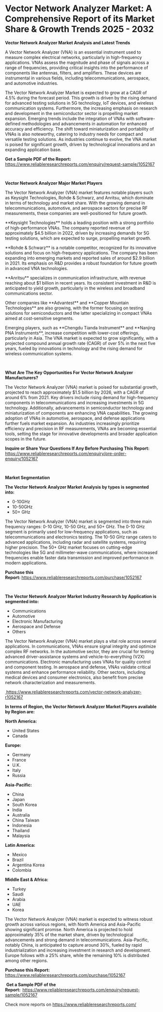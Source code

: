 <p><h1>Vector Network Analyzer Market: A Comprehensive Report of its Market Share & Growth Trends 2025 - 2032</h1></p><p><strong>Vector Network Analyzer Market Analysis and Latest Trends</strong></p>
<p><p>A Vector Network Analyzer (VNA) is an essential instrument used to measure complex electrical networks, particularly in high-frequency applications. VNAs assess the magnitude and phase of signals across a range of frequencies, providing critical insights into the performance of components like antennas, filters, and amplifiers. These devices are instrumental in various fields, including telecommunications, aerospace, and automotive industries.</p><p>The Vector Network Analyzer Market is expected to grow at a CAGR of 4.5% during the forecast period. This growth is driven by the rising demand for advanced testing solutions in 5G technology, IoT devices, and wireless communication systems. Furthermore, the increasing emphasis on research and development in the semiconductor sector is propelling market expansion. Emerging trends include the integration of VNAs with software-defined methodologies and advancements in automation for enhanced accuracy and efficiency. The shift toward miniaturization and portability of VNAs is also noteworthy, catering to industry needs for compact and versatile testing solutions. As industries continue to evolve, the VNA market is poised for significant growth, driven by technological innovations and an expanding application base.</p></p>
<p><strong>Get a Sample PDF of the Report:&nbsp;</strong> <a href="https://www.reliableresearchreports.com/enquiry/request-sample/1052167?utm_campaign=2215&utm_medium=2&utm_source=Github&utm_content=ia&utm_term=10042025&utm_id=vector-network-analyzer">https://www.reliableresearchreports.com/enquiry/request-sample/1052167</a></p>
<p>&nbsp;</p>
<p><strong>Vector Network Analyzer Major Market Players</strong></p>
<p><p>The Vector Network Analyzer (VNA) market features notable players such as Keysight Technologies, Rohde & Schwarz, and Anritsu, which dominate in terms of technology and market share. With the growing demand in telecommunications, automotive, and aerospace sectors for precise RF measurements, these companies are well-positioned for future growth.</p><p>**Keysight Technologies** holds a leading position with a strong portfolio of high-performance VNAs. The company reported revenue of approximately $4.5 billion in 2022, driven by increasing demands for 5G testing solutions, which are expected to surge, propelling market growth.</p><p>**Rohde & Schwarz** is a notable competitor, recognized for its innovative solutions and focus on high-frequency applications. The company has been expanding into emerging markets and reported sales of around $2.9 billion in 2021. Its emphasis on R&D provides a robust foundation for future growth in advanced VNA technologies.</p><p>**Anritsu** specializes in communication infrastructure, with revenue reaching about $1 billion in recent years. Its consistent investment in R&D is anticipated to yield growth, particularly in the wireless and broadband communications sector.</p><p>Other companies like **Advantest** and **Copper Mountain Technologies** are also growing, with the former focusing on testing solutions for semiconductors and the latter specializing in compact VNAs aimed at cost-sensitive segments. </p><p>Emerging players, such as **Chengdu Tianda Instrument** and **Nanjing PNA Instruments**, increase competition with lower-cost offerings, particularly in Asia. The VNA market is expected to grow significantly, with a projected compound annual growth rate (CAGR) of over 5% in the next five years, fueled by innovations in technology and the rising demand for wireless communication systems.</p></p>
<p>&nbsp;</p>
<p><strong>What Are The Key Opportunities For Vector Network Analyzer Manufacturers?</strong></p>
<p><p>The Vector Network Analyzer (VNA) market is poised for substantial growth, projected to reach approximately $1.5 billion by 2026, with a CAGR of around 6% from 2021. Key drivers include rising demand for high-frequency components in telecommunications and increasing investments in 5G technology. Additionally, advancements in semiconductor technology and miniaturization of components are enhancing VNA capabilities. The growing adoption of VNAs in automotive, aerospace, and defense applications further fuels market expansion. As industries increasingly prioritize efficiency and precision in RF measurements, VNAs are becoming essential tools, setting the stage for innovative developments and broader application scopes in the future.</p></p>
<p><strong>Inquire or Share Your Questions If Any Before Purchasing This Report:</strong> <a href="https://www.reliableresearchreports.com/enquiry/pre-order-enquiry/1052167?utm_campaign=2215&utm_medium=2&utm_source=Github&utm_content=ia&utm_term=10042025&utm_id=vector-network-analyzer">https://www.reliableresearchreports.com/enquiry/pre-order-enquiry/1052167</a></p>
<p>&nbsp;</p>
<p><strong>Market Segmentation</strong></p>
<p><strong>The Vector Network Analyzer Market Analysis by types is segmented into:</strong></p>
<p><ul><li>0-10GHz</li><li>10-50GHz</li><li>50+ GHz</li></ul></p>
<p><p>The Vector Network Analyzer (VNA) market is segmented into three main frequency ranges: 0-10 GHz, 10-50 GHz, and 50+ GHz. The 0-10 GHz segment is primarily used for low-frequency applications, such as telecommunications and electronics testing. The 10-50 GHz range caters to advanced applications, including radar and satellite systems, requiring higher precision. The 50+ GHz market focuses on cutting-edge technologies like 5G and millimeter-wave communications, where increased frequencies enable faster data transmission and improved performance in modern applications.</p></p>
<p><strong>Purchase this Report:&nbsp;</strong><a href="https://www.reliableresearchreports.com/purchase/1052167?utm_campaign=2215&utm_medium=2&utm_source=Github&utm_content=ia&utm_term=10042025&utm_id=vector-network-analyzer">https://www.reliableresearchreports.com/purchase/1052167</a></p>
<p>&nbsp;</p>
<p><strong>The Vector Network Analyzer Market Industry Research by Application is segmented into:</strong></p>
<p><ul><li>Communications</li><li>Automotive</li><li>Electronic Manufacturing</li><li>Aerospace and Defense</li><li>Others</li></ul></p>
<p><p>The Vector Network Analyzer (VNA) market plays a vital role across several applications. In communications, VNAs ensure signal integrity and optimize complex RF networks. In the automotive sector, they are crucial for testing advanced driver-assistance systems and vehicle-to-everything (V2X) communications. Electronic manufacturing uses VNAs for quality control and component testing. In aerospace and defense, VNAs validate critical systems and enhance performance reliability. Other sectors, including medical devices and consumer electronics, also benefit from precise network characterization and measurements.</p></p>
<p><a href="https://www.reliableresearchreports.com/vector-network-analyzer-r1052167?utm_campaign=2215&utm_medium=2&utm_source=Github&utm_content=ia&utm_term=10042025&utm_id=vector-network-analyzer">&nbsp;https://www.reliableresearchreports.com/vector-network-analyzer-r1052167</a></p>
<p><strong>In terms of Region, the Vector Network Analyzer Market Players available by Region are:</strong></p>
<p>
    <p> <strong> North America: </strong>
        <ul>
            <li>United States</li>
            <li>Canada</li>
        </ul>
        </p> 
    <p> <strong> Europe: </strong>
        <ul>
            <li>Germany</li>
            <li>France</li>
            <li>U.K.</li>
            <li>Italy</li>
            <li>Russia</li>
        </ul>
        </p> 
    <p> <strong> Asia-Pacific: </strong>
        <ul>
            <li>China</li>
            <li>Japan</li>
            <li>South Korea</li>
            <li>India</li>
            <li>Australia</li>
            <li>China Taiwan</li>
            <li>Indonesia</li>
            <li>Thailand</li>
            <li>Malaysia</li>
        </ul>
        </p> 
    <p> <strong> Latin America: </strong>
        <ul>
            <li>Mexico</li>
            <li>Brazil</li>
            <li>Argentina Korea</li>
            <li>Colombia</li>
        </ul>
        </p> 
    <p> <strong> Middle East & Africa: </strong>
        <ul>
            <li>Turkey</li>
            <li>Saudi</li>
            <li>Arabia</li>
            <li>UAE</li>
            <li>Korea</li>
        </ul>
    </p>
    </p>
<p><p>The Vector Network Analyzer (VNA) market is expected to witness robust growth across various regions, with North America and Asia-Pacific showing significant promise. North America is projected to hold approximately 35% of the market share, driven by technological advancements and strong demand in telecommunications. Asia-Pacific, notably China, is anticipated to capture around 30%, fueled by rapid industrialization and increasing investment in research and development. Europe follows with a 25% share, while the remaining 10% is distributed among other regions.</p></p>
<p><strong>Purchase this Report: </strong><a href="https://www.reliableresearchreports.com/purchase/1052167?utm_campaign=2215&utm_medium=2&utm_source=Github&utm_content=ia&utm_term=10042025&utm_id=vector-network-analyzer">https://www.reliableresearchreports.com/purchase/1052167</a></p>
<p>&nbsp;<strong>Get a Sample PDF of the Report:&nbsp;&nbsp;</strong><a href="https://www.reliableresearchreports.com/enquiry/request-sample/1052167?utm_campaign=2215&utm_medium=2&utm_source=Github&utm_content=ia&utm_term=10042025&utm_id=vector-network-analyzer">https://www.reliableresearchreports.com/enquiry/request-sample/1052167</a></p>
<p><strong></strong></p>
<p>Check more reports on <a href="https://www.reliableresearchreports.com/?utm_campaign=2215&utm_medium=2&utm_source=Github&utm_content=ia&utm_term=10042025&utm_id=vector-network-analyzer">https://www.reliableresearchreports.com/</a></p>